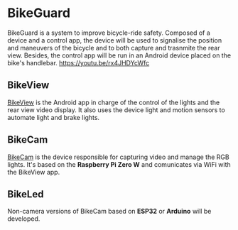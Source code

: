 # BikeGuard
BikeGuard is a system to improve bicycle-ride safety. Composed of a device and a control app, the device will be used to signalise the position and maneuvers of the bicycle and to both capture and trasnmite the rear view. Besides, the control app will be run in an Android device placed on the bike's handlebar. https://youtu.be/rx4JHDYcWfc

## BikeView
[BikeView](https://github.com/yosorg/bike-view) is the Android app in charge of the control of the lights and the rear view video display. It also uses the device light and motion sensors to automate light and brake lights.

## BikeCam
[BikeCam](https://github.com/yosorg/bike-cam) is the device responsible for capturing video and manage the RGB lights. It's based on the **Raspberry Pi Zero W** and comunicates via WiFi with the BikeView app.

## BikeLed
Non-camera versions of BikeCam based on **ESP32** or **Arduino** will be developed.
